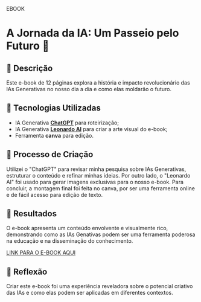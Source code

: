 EBOOK
# A Jornada da IA: Um Passeio pelo Futuro 🌌

## 📒 Descrição

Este e-book de 12 páginas explora a história e impacto revolucionário das IAs Generativas no nosso dia a dia e como elas moldarão o futuro.

## 🤖 Tecnologias Utilizadas

- IA Generativa **[ChatGPT](https://chat.openai.com/)** para roteirização;
- IA Generativa **[Leonardo AI](https://leonardo.ai/)** para criar a arte visual do e-book;
- Ferramenta **canva** para edição.

## 🧐 Processo de Criação

Utilizei o "ChatGPT" para revisar minha pesquisa sobre IAs Generativas, estruturar o conteúdo e refinar minhas ideias. Por outro lado, o "Leonardo AI" foi usado para gerar imagens exclusivas para o nosso e-book. Para concluir, a montagem final foi feita no canva, por ser uma ferramenta online e de fácil acesso para edição de texto.

## 🚀 Resultados

O e-book apresenta um conteúdo envolvente e visualmente rico, demonstrando como as IAs Genativas podem ser uma ferramenta poderosa na educação e na disseminação do conhecimento.

[LINK PARA O E-BOOK AQUI](file:///C:/Users/maria/Downloads/Minimalist%20Simple%20Brand%20Guideline%20Ebook%20Cover%20(1).pdf)

## 💭 Reflexão

Criar este e-book foi uma experiência reveladora sobre o potencial criativo das IAs e como elas podem ser aplicadas em diferentes contextos.
